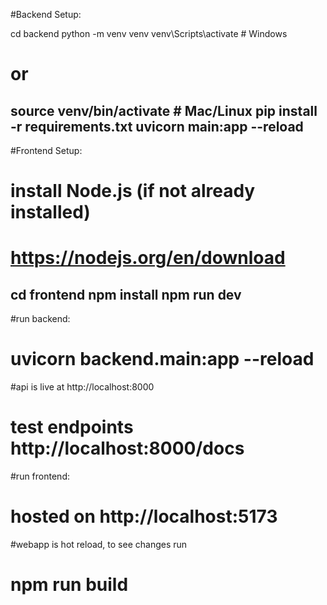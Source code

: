 #Backend Setup:

cd backend
python -m venv venv
venv\Scripts\activate        # Windows
# or
source venv/bin/activate     # Mac/Linux
pip install -r requirements.txt
uvicorn main:app --reload
----------------------------------------------------------------------------------------------------------------------------------

 #Frontend Setup:

# install Node.js (if not already installed)
# https://nodejs.org/en/download

cd frontend
npm install
npm run dev
----------------------------------------------------------------------------------------------------------------------------------
#run backend:
# uvicorn backend.main:app --reload

#api is live at http://localhost:8000
# test endpoints http://localhost:8000/docs


#run frontend:
# hosted on http://localhost:5173

#webapp is hot reload, to see changes run 
# npm run build
